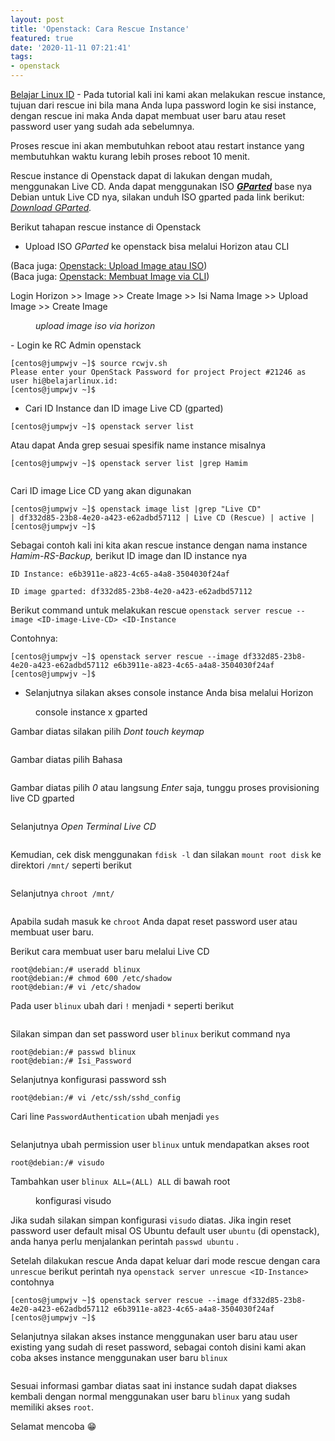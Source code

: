 ```yaml
---
layout: post
title: 'Openstack: Cara Rescue Instance'
featured: true
date: '2020-11-11 07:21:41'
tags:
- openstack
---
```


[Belajar Linux ID](/) - Pada tutorial kali ini kami akan melakukan rescue instance, tujuan dari rescue ini bila mana Anda lupa password login ke sisi instance, dengan rescue ini maka Anda dapat membuat user baru atau reset password user yang sudah ada sebelumnya.

Proses rescue ini akan membutuhkan reboot atau restart instance yang membutuhkan waktu kurang lebih proses reboot 10 menit.

Rescue instance di Openstack dapat di lakukan dengan mudah, menggunakan Live CD. Anda dapat menggunakan ISO **_[GParted](https://gparted.org/)_** base nya Debian untuk Live CD nya, silakan unduh ISO gparted pada link berikut: _[Download GParted](https://gparted.org/download.php)._

Berikut tahapan rescue instance di Openstack

- Upload ISO _GParted_ ke openstack bisa melalui Horizon atau CLI

(Baca juga: [Openstack: Upload Image atau ISO](/openstack-upload-image-atau-iso/))  
(Baca juga: [Openstack: Membuat Image via CLI](/openstack-membuat-image-via-cli/))

Login Horizon \>\> Image \>\> Create Image \>\> Isi Nama Image \>\> Upload Image \>\> Create Image

<figure class="kg-card kg-image-card kg-width-wide kg-card-hascaption"><img src="/content/images/2020/11/1-1.png" class="kg-image" alt srcset="/content/images/size/w600/2020/11/1-1.png 600w, /content/images/size/w1000/2020/11/1-1.png 1000w, /content/images/size/w1600/2020/11/1-1.png 1600w, /content/images/2020/11/1-1.png 1896w" sizes="(min-width: 1200px) 1200px"><figcaption><em>upload image iso via horizon</em></figcaption></figure>
- Login ke RC Admin openstack 
<!--kg-card-begin: markdown-->

    [centos@jumpwjv ~]$ source rcwjv.sh
    Please enter your OpenStack Password for project Project #21246 as user hi@belajarlinux.id:
    [centos@jumpwjv ~]$

<!--kg-card-end: markdown-->
- Cari ID Instance dan ID image Live CD (gparted)
<!--kg-card-begin: markdown-->

    [centos@jumpwjv ~]$ openstack server list

<!--kg-card-end: markdown-->

Atau dapat Anda grep sesuai spesifik name instance misalnya

<!--kg-card-begin: markdown-->

    [centos@jumpwjv ~]$ openstack server list |grep Hamim

<!--kg-card-end: markdown--><figure class="kg-card kg-image-card kg-width-wide"><img src="/content/images/2020/11/2-1.png" class="kg-image" alt srcset="/content/images/size/w600/2020/11/2-1.png 600w, /content/images/size/w1000/2020/11/2-1.png 1000w, /content/images/size/w1600/2020/11/2-1.png 1600w, /content/images/2020/11/2-1.png 1883w" sizes="(min-width: 1200px) 1200px"></figure>

Cari ID image Lice CD yang akan digunakan

<!--kg-card-begin: markdown-->

    [centos@jumpwjv ~]$ openstack image list |grep "Live CD"
    | df332d85-23b8-4e20-a423-e62adbd57112 | Live CD (Rescue) | active |
    [centos@jumpwjv ~]$

<!--kg-card-end: markdown-->

Sebagai contoh kali ini kita akan rescue instance dengan nama instance _Hamim-RS-Backup,_ berikut ID image dan ID instance nya

`ID Instance: e6b3911e-a823-4c65-a4a8-3504030f24af`

`ID image gparted: df332d85-23b8-4e20-a423-e62adbd57112`

Berikut command untuk melakukan rescue `openstack server rescue --image <ID-image-Live-CD> <ID-Instance`

Contohnya:

<!--kg-card-begin: markdown-->

    [centos@jumpwjv ~]$ openstack server rescue --image df332d85-23b8-4e20-a423-e62adbd57112 e6b3911e-a823-4c65-a4a8-3504030f24af
    [centos@jumpwjv ~]$

<!--kg-card-end: markdown-->
- Selanjutnya silakan akses console instance Anda bisa melalui Horizon
<figure class="kg-card kg-image-card kg-width-wide kg-card-hascaption"><img src="/content/images/2020/11/3.png" class="kg-image" alt srcset="/content/images/size/w600/2020/11/3.png 600w, /content/images/size/w1000/2020/11/3.png 1000w, /content/images/size/w1600/2020/11/3.png 1600w, /content/images/2020/11/3.png 1891w" sizes="(min-width: 1200px) 1200px"><figcaption>console instance x gparted</figcaption></figure>

Gambar diatas silakan pilih _Dont touch keymap_

<figure class="kg-card kg-image-card kg-width-wide"><img src="/content/images/2020/11/4.png" class="kg-image" alt srcset="/content/images/size/w600/2020/11/4.png 600w, /content/images/2020/11/4.png 858w"></figure>

Gambar diatas pilih Bahasa

<figure class="kg-card kg-image-card kg-width-wide"><img src="/content/images/2020/11/5.png" class="kg-image" alt srcset="/content/images/size/w600/2020/11/5.png 600w, /content/images/size/w1000/2020/11/5.png 1000w, /content/images/2020/11/5.png 1031w"></figure>

Gambar diatas pilih _0_ atau langsung _Enter_ saja, tunggu proses provisioning live CD gparted

<figure class="kg-card kg-image-card kg-width-wide"><img src="/content/images/2020/11/6.png" class="kg-image" alt srcset="/content/images/size/w600/2020/11/6.png 600w, /content/images/size/w1000/2020/11/6.png 1000w, /content/images/2020/11/6.png 1031w"></figure>

Selanjutnya _Open Terminal Live CD_

<figure class="kg-card kg-image-card kg-width-wide"><img src="/content/images/2020/11/7.png" class="kg-image" alt srcset="/content/images/size/w600/2020/11/7.png 600w, /content/images/size/w1000/2020/11/7.png 1000w, /content/images/2020/11/7.png 1030w"></figure>

Kemudian, cek disk menggunakan `fdisk -l` dan silakan `mount root disk` ke direktori `/mnt/` seperti berikut

<figure class="kg-card kg-image-card kg-width-wide"><img src="/content/images/2020/11/8-1.png" class="kg-image" alt srcset="/content/images/size/w600/2020/11/8-1.png 600w, /content/images/size/w1000/2020/11/8-1.png 1000w, /content/images/2020/11/8-1.png 1025w"></figure>

Selanjutnya `chroot /mnt/`

<figure class="kg-card kg-image-card kg-width-wide"><img src="/content/images/2020/11/9.png" class="kg-image" alt srcset="/content/images/size/w600/2020/11/9.png 600w, /content/images/2020/11/9.png 861w"></figure>

Apabila sudah masuk ke `chroot` Anda dapat reset password user atau membuat user baru.

Berikut cara membuat user baru melalui Live CD

<!--kg-card-begin: markdown-->

    root@debian:/# useradd blinux
    root@debian:/# chmod 600 /etc/shadow
    root@debian:/# vi /etc/shadow 

<!--kg-card-end: markdown-->

Pada user `blinux` ubah dari `!` menjadi `*` seperti berikut

<figure class="kg-card kg-image-card kg-width-wide"><img src="/content/images/2020/11/10.png" class="kg-image" alt srcset="/content/images/size/w600/2020/11/10.png 600w, /content/images/2020/11/10.png 776w"></figure>

Silakan simpan dan set password user `blinux` berikut command nya

<!--kg-card-begin: markdown-->

    root@debian:/# passwd blinux
    root@debian:/# Isi_Password

<!--kg-card-end: markdown-->

Selanjutnya konfigurasi password ssh

<!--kg-card-begin: markdown-->

    root@debian:/# vi /etc/ssh/sshd_config

<!--kg-card-end: markdown-->

Cari line `PasswordAuthentication` ubah menjadi `yes`

<figure class="kg-card kg-image-card kg-width-wide"><img src="/content/images/2020/11/11.png" class="kg-image" alt srcset="/content/images/size/w600/2020/11/11.png 600w, /content/images/2020/11/11.png 732w"></figure>

Selanjutnya ubah permission user `blinux` untuk mendapatkan akses root

<!--kg-card-begin: markdown-->

    root@debian:/# visudo

<!--kg-card-end: markdown-->

Tambahkan user `blinux ALL=(ALL) ALL` di bawah root

<figure class="kg-card kg-image-card kg-card-hascaption"><img src="/content/images/2020/11/12.png" class="kg-image" alt srcset="/content/images/size/w600/2020/11/12.png 600w, /content/images/2020/11/12.png 895w" sizes="(min-width: 720px) 720px"><figcaption>konfigurasi visudo</figcaption></figure>

Jika sudah silakan simpan konfigurasi `visudo` diatas. Jika ingin reset password user default misal OS Ubuntu default user `ubuntu` (di openstack), anda hanya perlu menjalankan perintah `passwd ubuntu` .

Setelah dilakukan rescue Anda dapat keluar dari mode rescue dengan cara `unrescue` berikut perintah nya `openstack server unrescue <ID-Instance>` contohnya

<!--kg-card-begin: markdown-->

    [centos@jumpwjv ~]$ openstack server rescue --image df332d85-23b8-4e20-a423-e62adbd57112 e6b3911e-a823-4c65-a4a8-3504030f24af
    [centos@jumpwjv ~]$

<!--kg-card-end: markdown-->

Selanjutnya silakan akses instance menggunakan user baru atau user existing yang sudah di reset password, sebagai contoh disini kami akan coba akses instance menggunakan user baru `blinux`

<figure class="kg-card kg-image-card kg-width-wide"><img src="/content/images/2020/11/13.png" class="kg-image" alt srcset="/content/images/size/w600/2020/11/13.png 600w, /content/images/size/w1000/2020/11/13.png 1000w, /content/images/size/w1600/2020/11/13.png 1600w, /content/images/2020/11/13.png 1919w" sizes="(min-width: 1200px) 1200px"></figure>

Sesuai informasi gambar diatas saat ini instance sudah dapat diakses kembali dengan normal menggunakan user baru `blinux` yang sudah memiliki akses `root`.

Selamat mencoba 😁

